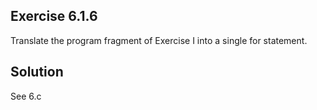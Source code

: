 ## Exercise 6.1.6
Translate the program fragment of Exercise I into a single for statement.

## Solution
See 6.c
